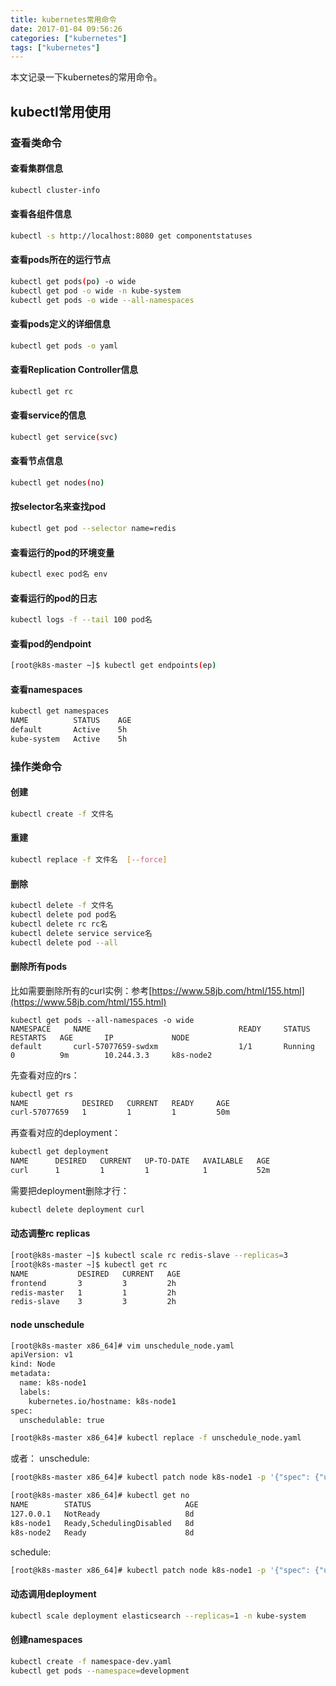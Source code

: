 ```yaml
---
title: kubernetes常用命令
date: 2017-01-04 09:56:26
categories: ["kubernetes"]
tags: ["kubernetes"]
---
```

本文记录一下kubernetes的常用命令。

<!-- more -->

## kubectl常用使用

### 查看类命令

#### 查看集群信息
```bash
kubectl cluster-info
```

#### 查看各组件信息
```bash
kubectl -s http://localhost:8080 get componentstatuses
```

#### 查看pods所在的运行节点
```bash
kubectl get pods(po) -o wide
kubectl get pod -o wide -n kube-system
kubectl get pods -o wide --all-namespaces
```

#### 查看pods定义的详细信息
```bash
kubectl get pods -o yaml
```

#### 查看Replication Controller信息
```bash
kubectl get rc
```

#### 查看service的信息
```bash
kubectl get service(svc)
```

#### 查看节点信息
```bash
kubectl get nodes(no)
```

#### 按selector名来查找pod
```bash
kubectl get pod --selector name=redis
```

#### 查看运行的pod的环境变量
```bash
kubectl exec pod名 env
```

#### 查看运行的pod的日志
```bash
kubectl logs -f --tail 100 pod名
```

#### 查看pod的endpoint
```bash
[root@k8s-master ~]$ kubectl get endpoints(ep)
```

#### 查看namespaces
```bash
kubectl get namespaces
NAME          STATUS    AGE
default       Active    5h
kube-system   Active    5h
```

### 操作类命令

#### 创建
```bash
kubectl create -f 文件名
```

#### 重建
```bash
kubectl replace -f 文件名  [--force]
```

#### 删除
```bash
kubectl delete -f 文件名
kubectl delete pod pod名
kubectl delete rc rc名
kubectl delete service service名
kubectl delete pod --all
```

#### 删除所有pods
比如需要删除所有的curl实例：参考[https://www.58jb.com/html/155.html](https://www.58jb.com/html/155.html)
```bssh
kubectl get pods --all-namespaces -o wide
NAMESPACE     NAME                                 READY     STATUS    RESTARTS   AGE       IP             NODE
default       curl-57077659-swdxm                  1/1       Running   0          9m        10.244.3.3     k8s-node2
```

先查看对应的rs：
```bash
kubectl get rs
NAME            DESIRED   CURRENT   READY     AGE
curl-57077659   1         1         1         50m
```

再查看对应的deployment：
```bash
kubectl get deployment
NAME      DESIRED   CURRENT   UP-TO-DATE   AVAILABLE   AGE
curl      1         1         1            1           52m
```

需要把deployment删除才行：
```bash
kubectl delete deployment curl
```

#### 动态调整rc replicas
```bash
[root@k8s-master ~]$ kubectl scale rc redis-slave --replicas=3
[root@k8s-master ~]$ kubectl get rc
NAME           DESIRED   CURRENT   AGE
frontend       3         3         2h
redis-master   1         1         2h
redis-slave    3         3         2h
```

#### node unschedule
```bash
[root@k8s-master x86_64]# vim unschedule_node.yaml
apiVersion: v1
kind: Node
metadata:
  name: k8s-node1
  labels:
    kubernetes.io/hostname: k8s-node1
spec:
  unschedulable: true

[root@k8s-master x86_64]# kubectl replace -f unschedule_node.yaml
```
或者：
unschedule:
```bash
[root@k8s-master x86_64]# kubectl patch node k8s-node1 -p '{"spec": {"unschedulable": true}}'

[root@k8s-master x86_64]# kubectl get no
NAME        STATUS                     AGE
127.0.0.1   NotReady                   8d
k8s-node1   Ready,SchedulingDisabled   8d
k8s-node2   Ready                      8d
```
schedule:
```bash
[root@k8s-master x86_64]# kubectl patch node k8s-node1 -p '{"spec": {"unschedulable": false}}'
```

#### 动态调用deployment
```bash
kubectl scale deployment elasticsearch --replicas=1 -n kube-system
```

#### 创建namespaces
```bash
kubectl create -f namespace-dev.yaml
kubectl get pods --namespace=development
```

